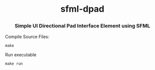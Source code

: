 <h1><p align="center">sfml-dpad</p></h1>
<h3><p align="center">Simple UI Directional Pad Interface Element using SFML </p></h3>

Compile Source Files:

    make

Run executable

    make run
